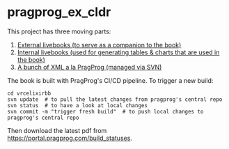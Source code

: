 # pragprog_ex_cldr

This project has three moving parts:

1. [External livebooks (to serve as a companion to the book)](livebooks_external/)
2. [Internal livebooks (used for generating tables & charts that are used in the book)](livebooks_internal/)
3. [A bunch of XML a la PragProg (managed via SVN)](vrcelixirbb)

The book is built with PragProg's CI/CD pipeline. To trigger a new build:

```
cd vrcelixirbb
svn update  # to pull the latest changes from pragprog's central repo
svn status  # to have a look at local changes
svn commit -m "trigger fresh build"  # to push local changes to pragprog's central repo
```

Then download the latest pdf from https://portal.pragprog.com/build_statuses.
